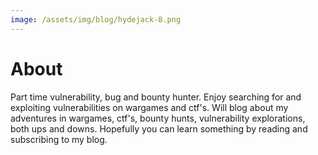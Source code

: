 ```yaml
---
image: /assets/img/blog/hydejack-8.png
---
```


# About
Part time vulnerability, bug and bounty hunter. Enjoy searching for and
exploiting vulnerabilities on wargames and ctf's. Will blog about my
adventures in wargames, ctf's, bounty hunts, vulnerability explorations,
both ups and downs. Hopefully you can learn something by reading
and subscribing to my blog.

